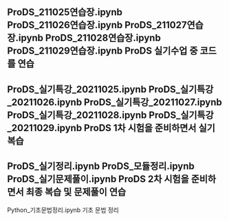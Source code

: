 ProDS_211025연습장.ipynb <br>
ProDS_211026연습장.ipynb
ProDS_211027연습장.ipynb
ProDS_211028연습장.ipynb
ProDS_211029연습장.ipynb         ProDS 실기수업 중 코드를 연습
---------------------------
ProDS_실기특강_20211025.ipynb
ProDS_실기특강_20211026.ipynb
ProDS_실기특강_20211027.ipynb
ProDS_실기특강_20211028.ipynb
ProDS_실기특강_20211029.ipynb     ProDS 1차 시험을 준비하면서 실기 복습 
---------------------------
ProDS_실기정리.ipynb
ProDS_모듈정리.ipynb
ProDS_실기문제풀이.ipynb          ProDS 2차 시험을 준비하면서 최종 복습 및 문제풀이 연습
---------------------------
Python_기초문법정리.ipynb         기초 문법 정리
